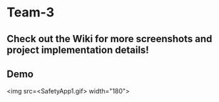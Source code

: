 # Team-3
## Check out the Wiki for more screenshots and project implementation details!
## Demo
<img src=<SafetyApp1.gif> width="180">
